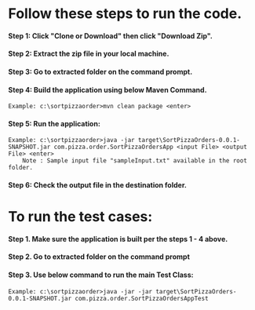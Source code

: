 # Follow these steps to run the code.
#### Step 1: Click "Clone or Download" then click "Download Zip".
#### Step 2: Extract the zip file in your local machine.
#### Step 3: Go to extracted folder on the command prompt.
#### Step 4: Build the application using below Maven Command.
    Example: c:\sortpizzaorder>mvn clean package <enter>
#### Step 5: Run the application:
    Example: c:\sortpizzaorder>java -jar target\SortPizzaOrders-0.0.1-SNAPSHOT.jar com.pizza.order.SortPizzaOrdersApp <input File> <output File> <enter>
        Note : Sample input file "sampleInput.txt" available in the root folder.
#### Step 6: Check the output file in the destination folder.

# To run the test cases:
#### Step 1. Make sure the application is built per the steps 1 - 4 above.
#### Step 2. Go to extracted folder on the command prompt
#### Step 3. Use below command to run the main Test Class:
    Example: c:\sortpizzaorder>java -jar -jar target\SortPizzaOrders-0.0.1-SNAPSHOT.jar com.pizza.order.SortPizzaOrdersAppTest